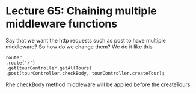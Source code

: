 # Lecture 65: Chaining multiple middleware functions

Say that we want the http requests such as post to have multiple middleware? So how do we change them?
We do it like this

    router
    .route('/')
    .get(tourController.getAllTours)
    .post(tourController.checkBody, tourController.createTour);

Rhe checkBody method middleware will be applied before the createTours
